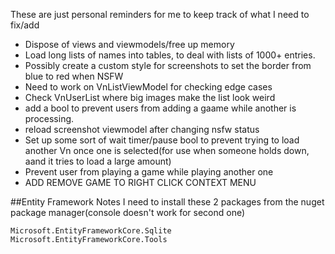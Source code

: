 These are just personal reminders for me to keep track of what I need to fix/add

- Dispose of views and viewmodels/free up memory
- Load long lists of names into tables, to deal with lists of 1000+ entries.
- Possibly create a custom style for screenshots to set the border from blue to red when NSFW
- Need to work on VnListViewModel for checking edge cases
- Check VnUserList where big images make the list look weird
- add a bool to prevent users from adding a gaame while another is processing.
- reload screenshot viewmodel after changing nsfw status
- Set up some sort of wait timer/pause bool to prevent trying to load another Vn once one is selected(for use when someone holds down, aand it tries to load a large amount)
- Prevent user from playing a game while playing another one
- ADD REMOVE GAME TO RIGHT CLICK CONTEXT MENU


##Entity Framework Notes
I need to install these 2 packages from the nuget package manager(console doesn't work for second one)
```
Microsoft.EntityFrameworkCore.Sqlite
Microsoft.EntityFrameworkCore.Tools
```